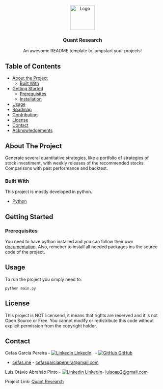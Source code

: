 <br />
<p align="center">
  <a href="https://github.com/othneildrew/Best-README-Template">
    <img src="images/logo.png" alt="Logo" width="80" height="80">
  </a>

  <h3 align="center">Quant Research</h3>

  <p align="center">
    An awesome README template to jumpstart your projects!
  </p>
</p>



<!-- TABLE OF CONTENTS -->
## Table of Contents

* [About the Project](#about-the-project)
  * [Built With](#built-with)
* [Getting Started](#getting-started)
  * [Prerequisites](#prerequisites)
  * [Installation](#installation)
* [Usage](#usage)
* [Roadmap](#roadmap)
* [Contributing](#contributing)
* [License](#license)
* [Contact](#contact)
* [Acknowledgements](#acknowledgements)



<!-- ABOUT THE PROJECT -->
## About The Project


Generate several quantitative strategies, like a portfolio of strategies of stock investiment, with weekly releases of the recommended stocks. Comparisons with past performance and backtest.

### Built With
This project is mostly developed in python.

* [Python](https://www.python.org/)



<!-- GETTING STARTED -->
## Getting Started

### Prerequisites

You need to have python installed and you can follow their own [documentation](https://www.python.org/downloads/). Also, remeber to install all needed packages ins the source code of the project.



<!-- USAGE EXAMPLES -->
## Usage

To run the project you simply need to:

```
python main.py
```


<!-- LICENSE -->
## License

This project is NOT licensend, it means that rights are reserved and it is not Open Source or Free. You cannot modify or redistribute this code without explicit permission from the copyright holder.



<!-- CONTACT -->
## Contact

Cefas Garcia Pereira - [![Linkedin](https://i.stack.imgur.com/gVE0j.png) LinkedIn](https://www.linkedin.com/in/cefas-garcia-pereira-bbaaa080/)
&nbsp; - [![GitHub](https://i.stack.imgur.com/tskMh.png) GitHub](https://github.com/cefasgarciapereira)
 - [cefas.me](https://cefas.me) - cefasgarciapereira@gmail.com 

Luis Otávio Abrahão Pinto - [![Linkedin](https://i.stack.imgur.com/gVE0j.png) LinkedIn](https://www.linkedin.com/in/luis-ot%C3%A1vio-abrah%C3%A3o-pinto-a20068ba/)- luisoap2@gmail.com

Project Link: [Quant Research](https://github.com/cefasgarciapereira/quant-research)